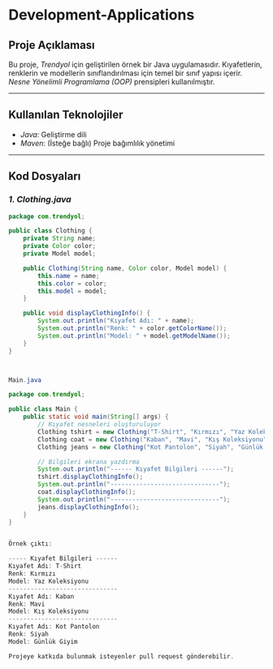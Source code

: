# Development-Applications

## Proje Açıklaması
Bu proje, *Trendyol* için geliştirilen örnek bir Java uygulamasıdır. Kıyafetlerin, renklerin ve modellerin sınıflandırılması için temel bir sınıf yapısı içerir. *Nesne Yönelimli Programlama (OOP)* prensipleri kullanılmıştır.

---

## Kullanılan Teknolojiler
- *Java*: Geliştirme dili
- *Maven*: (İsteğe bağlı) Proje bağımlılık yönetimi

---

## Kod Dosyaları

### *1. Clothing.java*
```java
package com.trendyol;

public class Clothing {
    private String name;
    private Color color;
    private Model model;

    public Clothing(String name, Color color, Model model) {
        this.name = name;
        this.color = color;
        this.model = model;
    }

    public void displayClothingInfo() {
        System.out.println("Kıyafet Adı: " + name);
        System.out.println("Renk: " + color.getColorName());
        System.out.println("Model: " + model.getModelName());
    }
}



Main.java

package com.trendyol;

public class Main {
    public static void main(String[] args) {
        // Kıyafet nesneleri oluşturuluyor
        Clothing tshirt = new Clothing("T-Shirt", "Kırmızı", "Yaz Koleksiyonu");
        Clothing coat = new Clothing("Kaban", "Mavi", "Kış Koleksiyonu");
        Clothing jeans = new Clothing("Kot Pantolon", "Siyah", "Günlük Giyim");

        // Bilgileri ekrana yazdırma
        System.out.println("------ Kıyafet Bilgileri ------");
        tshirt.displayClothingInfo();
        System.out.println("------------------------------");
        coat.displayClothingInfo();
        System.out.println("------------------------------");
        jeans.displayClothingInfo();
    }
}


Örnek çıktı:

----- Kıyafet Bilgileri ------
Kıyafet Adı: T-Shirt
Renk: Kırmızı
Model: Yaz Koleksiyonu
------------------------------
Kıyafet Adı: Kaban
Renk: Mavi
Model: Kış Koleksiyonu
------------------------------
Kıyafet Adı: Kot Pantolon
Renk: Siyah
Model: Günlük Giyim

Projeye katkıda bulunmak isteyenler pull request gönderebilir.
